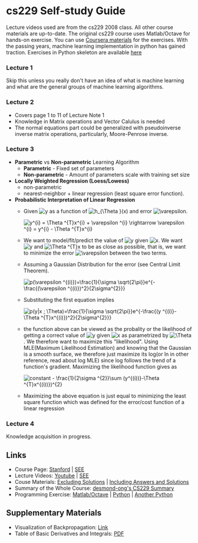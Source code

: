 # cs229 Self-study Guide
Lecture videos used are from the cs229 2008 class. All other course materials are up-to-date. 
The original cs229 course uses Matlab/Octave for hands-on exercise. You can use [Coursera materials](ml-class.org) for the exercises.
With the passing years, machine learning implementation in python has gained traction. Exercises in Python skeleton are available [here](https://www.johnwittenauer.net/machine-learning-exercises-in-python-part-1/)
### Lecture 1
Skip this unless you really don't have an idea of what is machine learning and what are the general groups of machine learning algorithms.

### Lecture 2
* Covers page 1 to 11 of Lecture Note 1
* Knowledge in Matrix operations and Vector Calulus is needed
* The normal equations part could be generalized with pseudoinverse inverse matrix operations, particularly, Moore-Penrose inverse.

### Lecture 3
* **Parametric** vs **Non-parametric** Learning Algorithm
  - **Parametric** - Fixed set of parameters
  - **Non-parametric** - Amount of parameters scale with training set size
* **Locally Weighted Regression (Loess/Lowess)** 
  - non-parametric
  - nearest-neighbor + linear regression (least square error function).
* **Probabilistic Interpretation of Linear Regression** 
  - Given <img src="https://latex.codecogs.com/gif.latex?y" title="y" /> as a function of <img src="https://latex.codecogs.com/gif.latex?h_{\Theta&space;}(x)" title="h_{\Theta }(x)" /> and error <img src="https://latex.codecogs.com/gif.latex?\varepsilon" title="\varepsilon" />.
  
    <p> <img src="https://latex.codecogs.com/gif.latex?y^{i}&space;=&space;\Theta&space;^{T}x^{i}&space;&plus;&space;\varepsilon&space;^{i}&space;\rightarrow&space;\varepsilon&space;^{i}&space;=&space;y^{i}&space;-&space;\Theta&space;^{T}x^{i}" title="y^{i} = \Theta ^{T}x^{i} + \varepsilon ^{i} \rightarrow \varepsilon ^{i} = y^{i} - \Theta ^{T}x^{i}" />
  - We want to model/fit/predict the value of <img src="https://latex.codecogs.com/gif.latex?y" title="y" /> given <img src="https://latex.codecogs.com/gif.latex?x" title="x" />. We want <img src="https://latex.codecogs.com/gif.latex?y" title="y" /> and <img src="https://latex.codecogs.com/gif.latex?\Theta&space;^{T}x" title="\Theta ^{T}x" /> to be as close as possible, that is, we want to minimize the error <img src="https://latex.codecogs.com/gif.latex?\varepsilon" title="\varepsilon" /> between the two terms. 
  - Assuming a Gaussian Distribution for the error (see Central Limit Theorem). 
    <p> <img src="https://latex.codecogs.com/gif.latex?p(\varepsilon&space;^{(i)})=\frac{1}{\sigma&space;\sqrt{2\pi}}e^{-\frac{(\varepsilon&space;^{(i)})^2}{2\sigma^{2}}}" title="p(\varepsilon ^{(i)})=\frac{1}{\sigma \sqrt{2\pi}}e^{-\frac{(\varepsilon ^{(i)})^2}{2\sigma^{2}}}" />
  - Substituting the first equation implies
    <p> <img src="https://latex.codecogs.com/gif.latex?p(y|x&space;;&space;\Theta)=\frac{1}{\sigma&space;\sqrt{2\pi}}e^{-\frac{(y&space;^{(i)}-\Theta&space;^{T}x^{(i)})^2}{2\sigma^{2}}}" title="p(y|x ; \Theta)=\frac{1}{\sigma \sqrt{2\pi}}e^{-\frac{(y ^{(i)}-\Theta ^{T}x^{(i)})^2}{2\sigma^{2}}}" />
    
  - the function above can be viewed as the probality or the likelihood of getting a correct value of <img src="https://latex.codecogs.com/gif.latex?y" title="y" /> given <img src="https://latex.codecogs.com/gif.latex?x" title="x" /> as parametrized by <img src="https://latex.codecogs.com/gif.latex?\Theta" title="\Theta" />.  We therefore want to maximize this "likelihood". Using MLE(Maximum Likelihood Estimation) and knowing that the Gaussian is a smooth surface, we therefore just maximize its log(or ln in other reference, read about log MLE) since log follows the trend of a function's gradient. Maximizing the likelihood function gives as 
    <p> <img src="https://latex.codecogs.com/gif.latex?constant&space;-&space;\frac{1}{2\sigma&space;^{2}}\sum&space;(y^{(i))}-\Theta&space;^{T}x^{(i))})^{2}" title="constant - \frac{1}{2\sigma ^{2}}\sum (y^{(i))}-\Theta ^{T}x^{(i))})^{2}" />
  - Maximizing the above equation is just equal to minimizing the least square function which was defined for the error/cost function of a linear regression    
  
### Lecture 4
Knowledge acquisition in progress.

## Links
* Course Page: [Stanford](http://cs229.stanford.edu/) | [SEE](https://see.stanford.edu/course/cs229)
* Lecture Videos: [Youtube](https://www.youtube.com/watch?v=UzxYlbK2c7E&list=PLA89DCFA6ADACE599) | [SEE](https://see.stanford.edu/course/cs229) 
* Couse Materials: [Excluding Solutions](https://github.com/econti/cs229) | [Including Answers and Solutions](https://see.stanford.edu/materials/aimlcs229/MachineLearningAllMaterials.zip)
* Summary of the Whole Course: [desmond-ong's CS229 Summary](https://github.com/desmond-ong/MLSummary)
* Programming Exercise: [Matlab/Octave](ml-class.org) | [Python](https://www.johnwittenauer.net/machine-learning-exercises-in-python-part-1/) | [Another Python](https://github.com/kaleko/CourseraML)

## Supplementary Materials
* Visualization of Backpropagation: [Link](https://google-developers.appspot.com/machine-learning/crash-course/backprop-scroll/)
* Table of Basic Derivatives and Integrals: [PDF](https://math.boisestate.edu/~shariultman/teaching/basic_derivatives_&_integrals_II.pdf)
